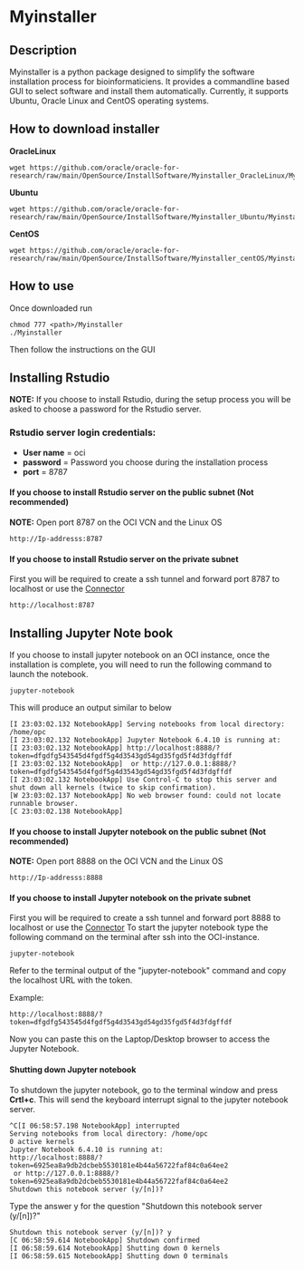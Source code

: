# Myinstaller

## Description

Myinstaller is a python package designed to simplify the software installation process for bioinformaticiens. It provides a commandline based GUI to select software and install them automatically. Currently, it supports Ubuntu, Oracle Linux and CentOS operating systems. 

## How to download installer

__OracleLinux__

```{bash}
wget https://github.com/oracle/oracle-for-research/raw/main/OpenSource/InstallSoftware/Myinstaller_OracleLinux/Myinstaller
```

__Ubuntu__

```{bash}
wget https://github.com/oracle/oracle-for-research/raw/main/OpenSource/InstallSoftware/Myinstaller_Ubuntu/Myinstaller
```

__CentOS__

```{bash}
wget https://github.com/oracle/oracle-for-research/raw/main/OpenSource/InstallSoftware/Myinstaller_centOS/Myinstaller
```

## How to use

Once downloaded run 

```{bash}
chmod 777 <path>/Myinstaller
./Myinstaller
```

Then follow the instructions on the GUI

## Installing Rstudio 

__NOTE:__ If you choose to install Rstudio, during the setup process you will be asked to choose a password for the Rstudio server.

### Rstudio server login credentials:

* __User name__ = oci
* __password__ = Password you choose during the installation process
* __port__ = 8787

#### If you choose to install Rstudio server on the public subnet (Not recommended)

__NOTE:__ Open port 8787 on the OCI VCN and the Linux OS

    http://Ip-addresss:8787

#### If you choose to install Rstudio server on the private subnet

First you will be required to create a ssh tunnel and forward port 8787 to localhost or use the [Connector](https://github.com/oracle/oracle-for-research/tree/main/OpenSource/Connector)

    http://localhost:8787


## Installing Jupyter Note book

If you choose to install jupyter notebook on an OCI instance, once the installation is complete, you will need to run the following command to launch the notebook. 

```{bash}
jupyter-notebook
```

This will produce an output similar to below

```{bash}
[I 23:03:02.132 NotebookApp] Serving notebooks from local directory: /home/opc
[I 23:03:02.132 NotebookApp] Jupyter Notebook 6.4.10 is running at:
[I 23:03:02.132 NotebookApp] http://localhost:8888/?token=dfgdfg543545d4fgdf5g4d3543gd54gd35fgd5f4d3fdgffdf
[I 23:03:02.132 NotebookApp]  or http://127.0.0.1:8888/?token=dfgdfg543545d4fgdf5g4d3543gd54gd35fgd5f4d3fdgffdf
[I 23:03:02.132 NotebookApp] Use Control-C to stop this server and shut down all kernels (twice to skip confirmation).
[W 23:03:02.137 NotebookApp] No web browser found: could not locate runnable browser.
[C 23:03:02.138 NotebookApp] 
```


#### If you choose to install Jupyter notebook on the public subnet (Not recommended)

__NOTE:__ Open port 8888 on the OCI VCN and the Linux OS


    http://Ip-addresss:8888

#### If you choose to install Jupyter notebook on the private subnet

First you will be required to create a ssh tunnel and forward port 8888 to localhost or use the [Connector](https://github.com/oracle/oracle-for-research/tree/main/OpenSource/Connector)
To start the jupyter notebook type the following command on the terminal after ssh into the OCI-instance. 


```{bash}
jupyter-notebook
```


Refer to the terminal output of the "jupyter-notebook" command and copy the localhost URL with the token. 

Example:

    http://localhost:8888/?token=dfgdfg543545d4fgdf5g4d3543gd54gd35fgd5f4d3fdgffdf

Now you can paste this on the Laptop/Desktop browser to access the Jupyter Notebook.

#### Shutting down Jupyter notebook

To shutdown the jupyter notebook, go to the terminal window and press __Crtl+c__. This will send the keyboard interrupt signal to the jupyter notebook server.

```{bash}
^C[I 06:58:57.198 NotebookApp] interrupted
Serving notebooks from local directory: /home/opc
0 active kernels
Jupyter Notebook 6.4.10 is running at:
http://localhost:8888/?token=6925ea8a9db2dcbeb5530181e4b44a56722faf84c0a64ee2
 or http://127.0.0.1:8888/?token=6925ea8a9db2dcbeb5530181e4b44a56722faf84c0a64ee2
Shutdown this notebook server (y/[n])? 
```

Type the answer y for the question "Shutdown this notebook server (y/[n])?"

```{bash}
Shutdown this notebook server (y/[n])? y
[C 06:58:59.614 NotebookApp] Shutdown confirmed
[I 06:58:59.614 NotebookApp] Shutting down 0 kernels
[I 06:58:59.615 NotebookApp] Shutting down 0 terminals
```


